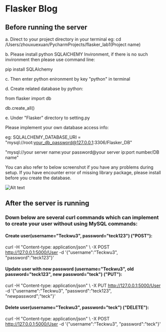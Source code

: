 # Flasker Blog #
## Before running the server ##
a. Direct to your project directory in your terminal eg: cd /Users/zhouxuexuan/PycharmProjects/flasker_lab1(Project name)

b. Please install python SQLAlCHEMY Invironment, if there is no such invironment then please use command line: 

pip install SQLAlchemy

c. Then enter python enironment by key "python" in terminal

d. Create related database by python:

from flasker import db

db.create_all()

e. Under "Flasker" directory to setting.py

Please implement your own database access info:

eg:
SQLALCHEMY_DATABASE_URI = "mysql://root:your_db_password@127.0.0.1:3306/Flasker_DB"

"mysql://your server name:your password@your server ip:port number/DB name"


You can also refer to below screenshot if you have any problems during setup.
If you have encounter error of missing library package, please install before you create the database.

![Alt text](https://github.com/Joe627487136/flasker_lab1/blob/master/Setup_Screenshot/Screenshot%202017-09-26%2015.10.17.png?raw=true "Title")



## After the server is running ##

### Down below are several curl commands which can implement to create your user without using MySQL commands: ###

#### Create user(username="Teckwu3", password="teck123") ("POST"):
curl -H "Content-type: application/json" \ -X POST http://127.0.0.1:5000/User -d '{"username":"Teckwu3", "password":"teck123"}'

#### Update user with new password (username="Teckwu3", old password="teck123", new password="teck") ("PUT"):
curl -H "Content-type: application/json" \ -X PUT http://127.0.0.1:5000/User -d '{"username":"Teckwu3", "password":"teck123", "newpassword";"teck"}'

#### Delete user(username="Teckwu3", password="teck") ("DELETE"):
curl -H "Content-type: application/json" \ -X POST http://127.0.0.1:5000/User -d '{"username":"Teckwu3", "password":"teck"}'
